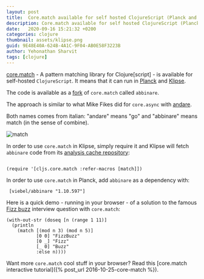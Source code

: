 ```yaml
---
layout: post
title:  Core.match available for self hosted ClojureScript (Planck and Klipse)
description: Core.match available for self hosted ClojureScript (Planck and Klipse). In the browser.
date:   2020-09-16 15:21:32 +0200
categories: clojure
thumbnail: assets/klipse.png
guid: 9E48E40A-624B-4A1C-9F04-AB0E58F3223B
author: Yehonathan Sharvit
tags: [clojure]
---
```



[core.match](https://github.com/clojure/core.match) - A pattern matching library for Clojure[script] - is  available for self-hosted `ClojureScript`. It means that it can run in [Planck](https://github.com/mfikes/planck) and [Klipse](https://github.com/viebel/klipse).

The code is available as a [fork](https://github.com/viebel/abbinare) of `core.match` called `abbinare`.

The approach is similar to what Mike Fikes did for `core.async` with [andare](https://github.com/mfikes/andare).

Both names comes from italian: "andare" means "go" and "abbinare" means match (in the sense of combine).

![match](/assets/match.jpg)


In order to use `core.match` in Klipse, simply require it and Klipse will fetch `abbinare` code from its [analysis cache repository](https://viebel.github.io/cljs-analysis-cache/cache/):

<pre><code class="language-klipse">
(require '[cljs.core.match :refer-macros [match]])
</code></pre>

In order to use `core.match` in Planck, add `abbinare` as a dependency with:

~~~
 [viebel/abbinare "1.10.597"]
~~~


Here is a quick demo - running in your browser - of a solution to the famous [Fizz buzz](https://en.wikipedia.org/wiki/Fizz_buzz) interview question with `core.match`:

~~~klipse
(with-out-str (doseq [n (range 1 11)]
  (println
    (match [(mod n 3) (mod n 5)]
           [0 0] "FizzBuzz"
           [0 _] "Fizz"
           [_ 0] "Buzz"
           :else n))))
~~~


Want more `core.match` cool stuff in your browser? Read this [core.match interactive tutorial]({% post_url 2016-10-25-core-match %}).
